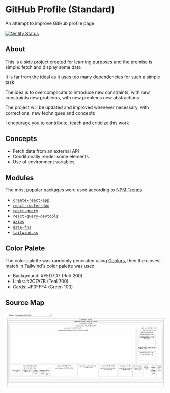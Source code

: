 # GitHub Profile (Standard)

An attempt to improve GitHub profile page

[![Netlify Status](https://api.netlify.com/api/v1/badges/0467c0a0-1f5e-4ba4-9dd8-d4fc1144a941/deploy-status)](https://app.netlify.com/sites/dazzling-easley-2e15f5/deploys)

## About

This is a side project created for learning purposes and the premise is simple: fetch and display some data

It is far from the ideal as it uses too many dependencies for such a simple task

The idea is to overcomplicate to introduce new constraints, with new constraints new problems, with new problems new abstractions

The project will be updated and improved whenever necessary, with corrections, new techniques and concepts

I encourage you to contribute, teach and criticize this work

## Concepts

- Fetch data from an external API
- Conditionally render some elements
- Use of environment variables

## Modules

The most popular packages were used according to [NPM Trends](https://www.npmtrends.com/)

- [`create-react-app`](https://create-react-app.dev/)
- [`react-router-dom`](https://reacttraining.com/react-router/)
- [`react-query`](https://github.com/tannerlinsley/react-query)
- [`react-query-devtools`](https://github.com/tannerlinsley/react-query-devtools)
- [`axios`](https://github.com/axios/axios)
- [`date-fns`](https://date-fns.org/)
- [`tailwindcss`](https://tailwindcss.com/)

## Color Palete

The color palette was randomly generated using [Coolors](https://coolors.co/), then the closest match in Tailwind's color palette was used

- Background: #FED7D7 (Red 200)
- Links: #2C7A7B (Teal 700)
- Cards: #F0FFF4 (Green 100)

## Source Map

![Source Map](/docs/source_map.png)
